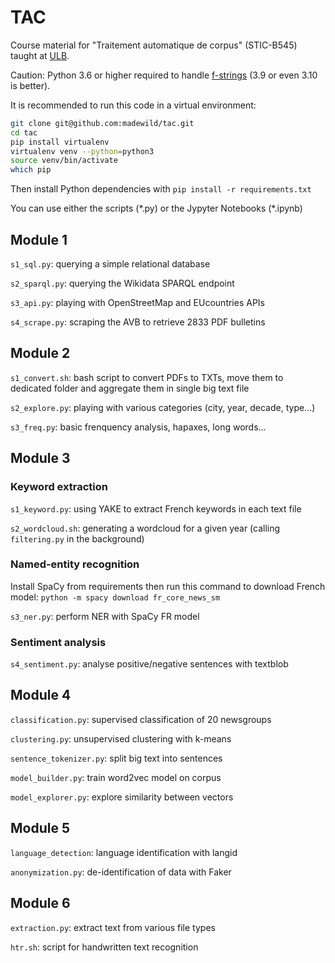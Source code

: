 # TAC

Course material for "Traitement automatique de corpus" (STIC-B545) taught at [ULB](https://ulb.be).

Caution: Python 3.6 or higher required to handle [f-strings](https://www.python.org/dev/peps/pep-0498/) (3.9 or even 3.10 is better).

It is recommended to run this code in a virtual environment:

```bash
git clone git@github.com:madewild/tac.git
cd tac
pip install virtualenv
virtualenv venv --python=python3
source venv/bin/activate
which pip
```

Then install Python dependencies with `pip install -r requirements.txt`

You can use either the scripts (\*.py) or the Jypyter Notebooks (\*.ipynb)

## Module 1

`s1_sql.py`: querying a simple relational database

`s2_sparql.py`: querying the Wikidata SPARQL endpoint

`s3_api.py`: playing with OpenStreetMap and EUcountries APIs

`s4_scrape.py`: scraping the AVB to retrieve 2833 PDF bulletins

## Module 2

`s1_convert.sh`: bash script to convert PDFs to TXTs, move them to dedicated folder and aggregate them in single big text file

`s2_explore.py`: playing with various categories (city, year, decade, type...)

`s3_freq.py`: basic frenquency analysis, hapaxes, long words...

## Module 3

### Keyword extraction

`s1_keyword.py`: using YAKE to extract French keywords in each text file

`s2_wordcloud.sh`: generating a wordcloud for a given year (calling `filtering.py` in the background)

### Named-entity recognition

Install SpaCy from requirements then run this command to download French model: `python -m spacy download fr_core_news_sm`

`s3_ner.py`: perform NER with SpaCy FR model

### Sentiment analysis

`s4_sentiment.py`: analyse positive/negative sentences with textblob

## Module 4

`classification.py`: supervised classification of 20 newsgroups

`clustering.py`: unsupervised clustering with k-means

`sentence_tokenizer.py`: split big text into sentences

`model_builder.py`: train word2vec model on corpus

`model_explorer.py`: explore similarity between vectors

## Module 5

`language_detection`: language identification with langid

`anonymization.py`: de-identification of data with Faker

## Module 6

`extraction.py`: extract text from various file types

`htr.sh`: script for handwritten text recognition
